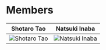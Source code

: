 # Members

|  Shotaro Tao  |  Natsuki Inaba  |
| ---- | ---- |
|  ![Shotaro Tao](https://imgur.com/JxawRuP.png)  |  ![Natsuki Inaba](https://imgur.com/Li0LDE9.png)  |

